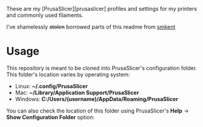 These are my [PrusaSlicer][prusaslicer] profiles and settings for my printers and commonly used filaments.

I've shamelessly ~~stolen~~ borrowed parts of this readme from [smkent](https://github.com/smkent/prusa-slicer-config/tree/main)

# Usage

This repository is meant to be cloned into PrusaSlicer's configuration folder.
This folder's location varies by operating system:

* Linux: **~/.config/PrusaSlicer**
* Mac: **~/Library/Application Support/PrusaSlicer**
* Windows: **C:/Users/(username)/AppData/Roaming/PrusaSlicer**

You can also check the location of this folder using PrusaSlicer's **Help** -> **Show
Configuration Folder** option:
